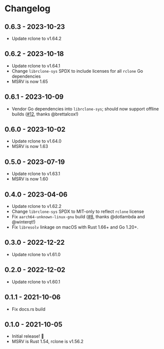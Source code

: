 # Changelog

## 0.6.3 - 2023-10-23

- Update rclone to v1.64.2

## 0.6.2 - 2023-10-18

- Update rclone to v1.64.1
- Change `librclone-sys` SPDX to include licenses for all `rclone` Go dependencies
- MSRV is now 1.65

## 0.6.1 - 2023-10-09

- Vendor Go dependencies into `librclone-sys`; should now support offline builds ([#12](https://github.com/trevyn/librclone/issues/12), thanks @brettalcox!)

## 0.6.0 - 2023-10-02

- Update rclone to v1.64.0
- MSRV is now 1.63

## 0.5.0 - 2023-07-19

- Update rclone to v1.63.1
- MSRV is now 1.60

## 0.4.0 - 2023-04-06

- Update rclone to v1.62.2
- Change `librclone-sys` SPDX to MIT-only to reflect `rclone` license
- Fix `aarch64-unknown-linux-gnu` build ([#8](https://github.com/trevyn/librclone/pull/8), thanks @dotlambda and @winterqt!)
- Fix `libresolv` linkage on macOS with Rust 1.66+ and Go 1.20+.

## 0.3.0 - 2022-12-22

- Update rclone to v1.61.0

## 0.2.0 - 2022-12-02

- Update rclone to v1.60.1

## 0.1.1 - 2021-10-06

- Fix docs.rs build

## 0.1.0 - 2021-10-05

- Initial release! 🎉
- MSRV is Rust 1.54, rclone is v1.56.2
